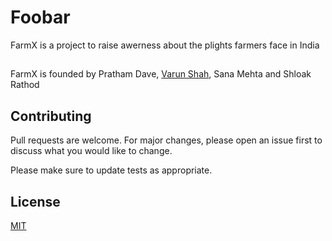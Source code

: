 # Foobar

FarmX is a project to raise awerness about the plights farmers face in India 

##

FarmX is founded by Pratham Dave, [Varun Shah](https://github.com/vvs005), Sana Mehta and Shloak Rathod

## Contributing
Pull requests are welcome. For major changes, please open an issue first to discuss what you would like to change.

Please make sure to update tests as appropriate.

## License
[MIT](https://choosealicense.com/licenses/mit/)

